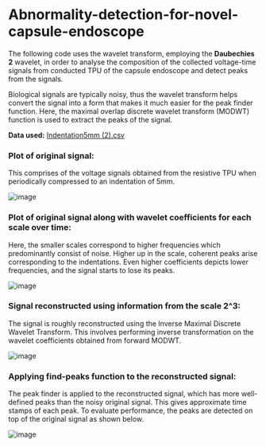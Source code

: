 # Abnormality-detection-for-novel-capsule-endoscope

The following code uses the wavelet transform, employing the **Daubechies 2** wavelet, in order to analyse the composition of the collected voltage-time signals from conducted TPU of the capsule endoscope and detect peaks from the signals. 

Biological signals are typically noisy, thus the wavelet transform helps convert the signal into a form that makes it much easier for the peak finder function. Here, the maximal overlap discrete wavelet transform (MODWT) function is used to extract the peaks of the signal.  

**Data used:** [Indentation5mm (2).csv](https://github.com/ab4821/Abnormality-detection-for-novel-capsule-endoscope/files/12834881/Indentation5mm.2.csv)


### Plot of original signal:

This comprises of the voltage signals obtained from the resistive TPU when periodically compressed to an indentation of 5mm.

![image](https://github.com/ab4821/Abnormality-detection-for-novel-capsule-endoscope/assets/92801647/5da5188c-b418-44bb-9a35-c8b2181a4aa3)


### Plot of original signal along with wavelet coefficients for each scale over time:

Here, the smaller scales correspond to higher frequencies which predominantly consist of noise. Higher up in the scale, coherent peaks arise corresponding to the indentations. Even higher coefficients depicts lower frequencies, and the signal starts to lose its peaks.

![image](https://github.com/ab4821/Abnormality-detection-for-novel-capsule-endoscope/assets/92801647/ba54a44c-a24b-4f63-a921-2d76739c439e)

### Signal reconstructed using information from the scale 2^3:

The signal is roughly reconstructed using the Inverse Maximal Discrete Wavelet Transform. This involves performing inverse transformation on the wavelet coefficients obtained from forward MODWT. 

![image](https://github.com/ab4821/Abnormality-detection-for-novel-capsule-endoscope/assets/92801647/094bc147-2573-4663-b046-c061bf26401a)


### Applying find-peaks function to the reconstructed signal:

The peak finder is applied to the reconstructed signal, which has more well-defined peaks than the noisy original signal. This gives approximate time stamps of each peak. To evaluate performance, the peaks are detected on top of the original signal as shown below.  

![image](https://github.com/ab4821/Abnormality-detection-for-novel-capsule-endoscope/assets/92801647/8bc86c87-2b4d-4465-9b06-668690dc7941)

